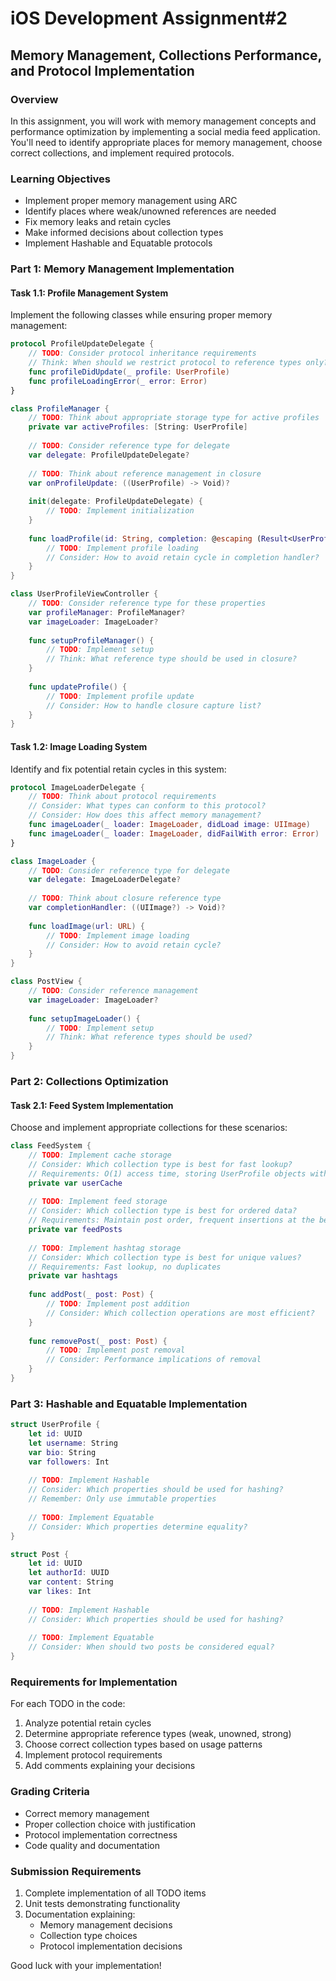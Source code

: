 # iOS Development Assignment#2
## Memory Management, Collections Performance, and Protocol Implementation

### Overview
In this assignment, you will work with memory management concepts and performance optimization by implementing a social media feed application. You'll need to identify appropriate places for memory management, choose correct collections, and implement required protocols.

### Learning Objectives
- Implement proper memory management using ARC
- Identify places where weak/unowned references are needed
- Fix memory leaks and retain cycles
- Make informed decisions about collection types
- Implement Hashable and Equatable protocols

### Part 1: Memory Management Implementation

#### Task 1.1: Profile Management System
Implement the following classes while ensuring proper memory management:

```swift
protocol ProfileUpdateDelegate {
    // TODO: Consider protocol inheritance requirements
    // Think: When should we restrict protocol to reference types only?
    func profileDidUpdate(_ profile: UserProfile)
    func profileLoadingError(_ error: Error)
}

class ProfileManager {
    // TODO: Think about appropriate storage type for active profiles
    private var activeProfiles: [String: UserProfile]
    
    // TODO: Consider reference type for delegate
    var delegate: ProfileUpdateDelegate?
    
    // TODO: Think about reference management in closure
    var onProfileUpdate: ((UserProfile) -> Void)?
    
    init(delegate: ProfileUpdateDelegate) {
        // TODO: Implement initialization
    }
    
    func loadProfile(id: String, completion: @escaping (Result<UserProfile, Error>) -> Void) {
        // TODO: Implement profile loading
        // Consider: How to avoid retain cycle in completion handler?
    }
}

class UserProfileViewController {
    // TODO: Consider reference type for these properties
    var profileManager: ProfileManager?
    var imageLoader: ImageLoader?
    
    func setupProfileManager() {
        // TODO: Implement setup
        // Think: What reference type should be used in closure?
    }
    
    func updateProfile() {
        // TODO: Implement profile update
        // Consider: How to handle closure capture list?
    }
}
```

#### Task 1.2: Image Loading System
Identify and fix potential retain cycles in this system:

```swift
protocol ImageLoaderDelegate {
    // TODO: Think about protocol requirements
    // Consider: What types can conform to this protocol?
    // Consider: How does this affect memory management?
    func imageLoader(_ loader: ImageLoader, didLoad image: UIImage)
    func imageLoader(_ loader: ImageLoader, didFailWith error: Error)
}

class ImageLoader {
    // TODO: Consider reference type for delegate
    var delegate: ImageLoaderDelegate?
    
    // TODO: Think about closure reference type
    var completionHandler: ((UIImage?) -> Void)?
    
    func loadImage(url: URL) {
        // TODO: Implement image loading
        // Consider: How to avoid retain cycle?
    }
}

class PostView {
    // TODO: Consider reference management
    var imageLoader: ImageLoader?
    
    func setupImageLoader() {
        // TODO: Implement setup
        // Think: What reference types should be used?
    }
}
```

### Part 2: Collections Optimization

#### Task 2.1: Feed System Implementation
Choose and implement appropriate collections for these scenarios:

```swift
class FeedSystem {
    // TODO: Implement cache storage
    // Consider: Which collection type is best for fast lookup?
    // Requirements: O(1) access time, storing UserProfile objects with UserID keys
    private var userCache
    
    // TODO: Implement feed storage
    // Consider: Which collection type is best for ordered data?
    // Requirements: Maintain post order, frequent insertions at the beginning
    private var feedPosts
    
    // TODO: Implement hashtag storage
    // Consider: Which collection type is best for unique values?
    // Requirements: Fast lookup, no duplicates
    private var hashtags
    
    func addPost(_ post: Post) {
        // TODO: Implement post addition
        // Consider: Which collection operations are most efficient?
    }
    
    func removePost(_ post: Post) {
        // TODO: Implement post removal
        // Consider: Performance implications of removal
    }
}
```

### Part 3: Hashable and Equatable Implementation

```swift
struct UserProfile {
    let id: UUID
    let username: String
    var bio: String
    var followers: Int
    
    // TODO: Implement Hashable
    // Consider: Which properties should be used for hashing?
    // Remember: Only use immutable properties
    
    // TODO: Implement Equatable
    // Consider: Which properties determine equality?
}

struct Post {
    let id: UUID
    let authorId: UUID
    var content: String
    var likes: Int
    
    // TODO: Implement Hashable
    // Consider: Which properties should be used for hashing?
    
    // TODO: Implement Equatable
    // Consider: When should two posts be considered equal?
}
```

### Requirements for Implementation

For each TODO in the code:
1. Analyze potential retain cycles
2. Determine appropriate reference types (weak, unowned, strong)
3. Choose correct collection types based on usage patterns
4. Implement protocol requirements
5. Add comments explaining your decisions

### Grading Criteria

- Correct memory management
- Proper collection choice with justification
- Protocol implementation correctness
- Code quality and documentation

### Submission Requirements

1. Complete implementation of all TODO items
2. Unit tests demonstrating functionality
3. Documentation explaining:
   - Memory management decisions
   - Collection type choices
   - Protocol implementation decisions

Good luck with your implementation!